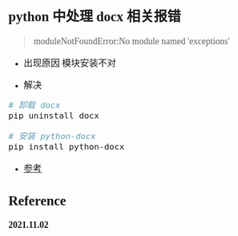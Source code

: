 <font size=4 face='楷体'>

## python 中处理 docx 相关报错

> moduleNotFoundError:No module named 'exceptions'

- 出现原因
  模块安装不对

- 解决

```bash
# 卸载 docx
pip uninstall docx

# 安装 python-docx
pip install python-docx
```

- [参考](https://blog.csdn.net/qq_34965596/article/details/103784003)

## Reference

[]()

**2021.11.02**
